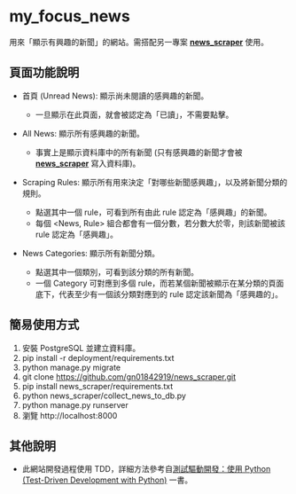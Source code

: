 # my_focus_news
用來「顯示有興趣的新聞」的網站。需搭配另一專案 [**news_scraper**](https://github.com/gn01842919/news_scraper) 使用。


## 頁面功能說明
- 首頁 (Unread News): 顯示尚未閱讀的感興趣的新聞。
  - 一旦顯示在此頁面，就會被認定為「已讀」，不需要點擊。
    
- All News: 顯示所有感興趣的新聞。
  - 事實上是顯示資料庫中的所有新聞 (只有感興趣的新聞才會被 [**news_scraper**](https://github.com/gn01842919/news_scraper) 寫入資料庫)。
    
- Scraping Rules: 顯示所有用來決定「對哪些新聞感興趣」，以及將新聞分類的規則。
  - 點選其中一個 rule，可看到所有由此 rule 認定為「感興趣」的新聞。
  - 每個 <News, Rule> 組合都會有一個分數，若分數大於零，則該新聞被該 rule 認定為「感興趣」。

- News Categories: 顯示所有新聞分類。
  - 點選其中一個類別，可看到該分類的所有新聞。
  - 一個 Category 可對應到多個 rule，而若某個新聞被顯示在某分類的頁面底下，代表至少有一個該分類對應到的 rule 認定該新聞為「感興趣的」。


## 簡易使用方式
1. 安裝 PostgreSQL 並建立資料庫。
2. pip install -r deployment/requirements.txt
3. python manage.py migrate
4. git clone https://github.com/gn01842919/news_scraper.git
5. pip install news_scraper/requirements.txt
6. python news_scraper/collect_news_to_db.py
7. python manage.py runserver
8. 瀏覽 http://localhost:8000


## 其他說明
- 此網站開發過程使用 TDD，詳細方法參考自[測試驅動開發：使用 Python (Test-Driven Development with Python)](https://www.tenlong.com.tw/products/9789864760244) 一書。
